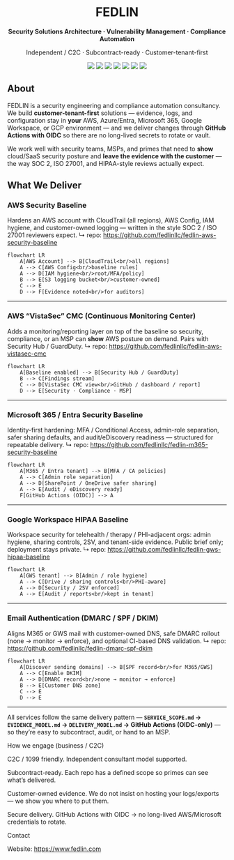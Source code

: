 <h1 align="center">FEDLIN</h1>
<p align="center"><b>Security Solutions Architecture · Vulnerability Management · Compliance Automation</b></p>
<p align="center">Independent / C2C · Subcontract-ready · Customer-tenant-first</p>

<p align="center">
  <img src="https://img.shields.io/badge/AWS-CloudTrail%20·%20Config%20·%20Security%20Hub-FF9900?logo=amazonaws&logoColor=white" />
  <img src="https://img.shields.io/badge/Azure-Entra%20ID%20·%20Defender%20·%20Policy-0078D4?logo=microsoftazure&logoColor=white" />
  <img src="https://img.shields.io/badge/GCP-Org%20Policies%20·%20SCC-4285F4?logo=googlecloud&logoColor=white" />
  <img src="https://img.shields.io/badge/M365-Entra%20Hardening-2358D5?logo=microsoft&logoColor=white" />
  <img src="https://img.shields.io/badge/GWS-HIPAA%20Baseline-0F9D58?logo=googleworkspace&logoColor=white" />
  <img src="https://img.shields.io/badge/GitHub%20Actions-OIDC%20CI%2FCD-000000?logo=githubactions&logoColor=white" />
  <img src="https://img.shields.io/badge/Compliance-SOC%202%20·%20ISO%2027001%20·%20HIPAA-6C757D" />
</p>

## About

FEDLIN is a security engineering and compliance automation consultancy. We build **customer-tenant-first** solutions — evidence, logs, and configuration stay in **your** AWS, Azure/Entra, Microsoft 365, Google Workspace, or GCP environment — and we deliver changes through **GitHub Actions with OIDC** so there are no long-lived secrets to rotate or vault.

We work well with security teams, MSPs, and primes that need to **show** cloud/SaaS security posture and **leave the evidence with the customer** — the way SOC 2, ISO 27001, and HIPAA-style reviews actually expect.

## What We Deliver

### AWS Security Baseline
Hardens an AWS account with CloudTrail (all regions), AWS Config, IAM hygiene, and customer-owned logging — written in the style SOC 2 / ISO 27001 reviewers expect.
↳ repo: https://github.com/fedlinllc/fedlin-aws-security-baseline

```mermaid
flowchart LR
    A[AWS Account] --> B[CloudTrail<br/>all regions]
    A --> C[AWS Config<br/>baseline rules]
    A --> D[IAM hygiene<br/>root/MFA/policy]
    B --> E[S3 logging bucket<br/>customer-owned]
    C --> E
    D --> F[Evidence noted<br/>for auditors]
```

---

### AWS “VistaSec” CMC (Continuous Monitoring Center)
Adds a monitoring/reporting layer on top of the baseline so security, compliance, or an MSP can **show** AWS posture on demand. Pairs with Security Hub / GuardDuty.
↳ repo: https://github.com/fedlinllc/fedlin-aws-vistasec-cmc

```mermaid
flowchart LR
    A[Baseline enabled] --> B[Security Hub / GuardDuty]
    B --> C[Findings stream]
    C --> D[VistaSec CMC view<br/>GitHub / dashboard / report]
    D --> E[Security · Compliance · MSP]
```

---

### Microsoft 365 / Entra Security Baseline
Identity-first hardening: MFA / Conditional Access, admin-role separation, safer sharing defaults, and audit/eDiscovery readiness — structured for repeatable delivery.
↳ repo: https://github.com/fedlinllc/fedlin-m365-security-baseline

```mermaid
flowchart LR
    A[M365 / Entra tenant] --> B[MFA / CA policies]
    A --> C[Admin role separation]
    A --> D[SharePoint / OneDrive safer sharing]
    A --> E[Audit / eDiscovery ready]
    F[GitHub Actions (OIDC)] --> A
```

---

### Google Workspace HIPAA Baseline
Workspace security for telehealth / therapy / PHI-adjacent orgs: admin hygiene, sharing controls, 2SV, and tenant-side evidence. Public brief only; deployment stays private.
↳ repo: https://github.com/fedlinllc/fedlin-gws-hipaa-baseline

```mermaid
flowchart LR
    A[GWS tenant] --> B[Admin / role hygiene]
    A --> C[Drive / sharing controls<br/>PHI-aware]
    A --> D[Security / 2SV enforced]
    A --> E[Audit / reports<br/>kept in tenant]
```

---

### Email Authentication (DMARC / SPF / DKIM)
Aligns M365 or GWS mail with customer-owned DNS, safe DMARC rollout (none → monitor → enforce), and optional CI-based DNS validation.
↳ repo: https://github.com/fedlinllc/fedlin-dmarc-spf-dkim

```mermaid
flowchart LR
    A[Discover sending domains] --> B[SPF record<br/>for M365/GWS]
    A --> C[Enable DKIM]
    A --> D[DMARC record<br/>none → monitor → enforce]
    B --> E[Customer DNS zone]
    C --> E
    D --> E
```

---

All services follow the same delivery pattern — **`SERVICE_SCOPE.md` → `EVIDENCE_MODEL.md` → `DELIVERY_MODEL.md` → GitHub Actions (OIDC-only)** — so they’re easy to subcontract, audit, or hand to an MSP.

How we engage (business / C2C)

C2C / 1099 friendly. Independent consultant model supported.

Subcontract-ready. Each repo has a defined scope so primes can see what’s delivered.

Customer-owned evidence. We do not insist on hosting your logs/exports — we show you where to put them.

Secure delivery. GitHub Actions with OIDC → no long-lived AWS/Microsoft credentials to rotate.

Contact

Website: https://www.fedlin.com
